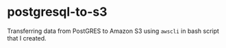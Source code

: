 # postgresql-to-s3
Transferring data from PostGRES to Amazon S3 using `awscli` in bash script that I created. 
